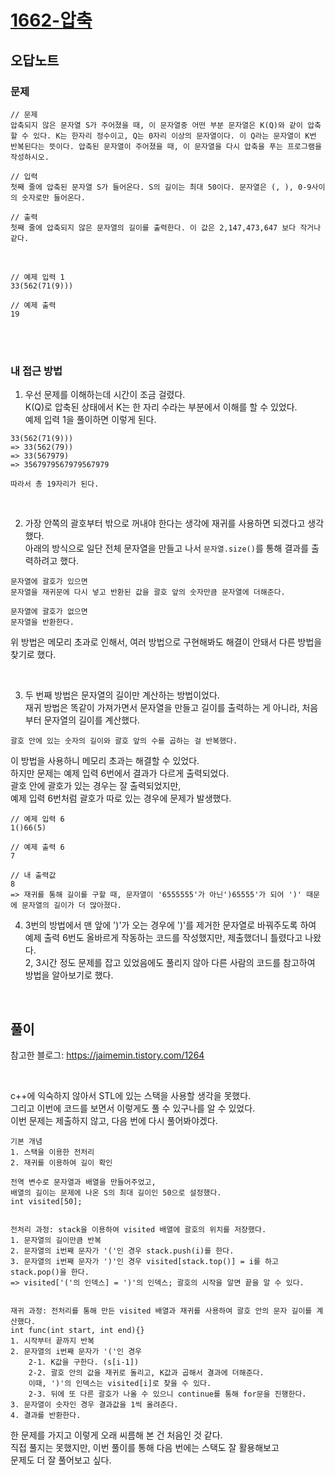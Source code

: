 # [1662-압축](https://www.acmicpc.net/problem/1662)

## 오답노트

### 문제
```
// 문제
압축되지 않은 문자열 S가 주어졌을 때, 이 문자열중 어떤 부분 문자열은 K(Q)와 같이 압축 할 수 있다. K는 한자리 정수이고, Q는 0자리 이상의 문자열이다. 이 Q라는 문자열이 K번 반복된다는 뜻이다. 압축된 문자열이 주어졌을 때, 이 문자열을 다시 압축을 푸는 프로그램을 작성하시오.

// 입력
첫째 줄에 압축된 문자열 S가 들어온다. S의 길이는 최대 50이다. 문자열은 (, ), 0-9사이의 숫자로만 들어온다.

// 출력
첫째 줄에 압축되지 않은 문자열의 길이를 출력한다. 이 값은 2,147,473,647 보다 작거나 같다.

```
<br>

```
// 예제 입력 1
33(562(71(9)))

// 예제 출력
19
```

<br>

<br>

### 내 접근 방법
1. 우선 문제를 이해하는데 시간이 조금 걸렸다.<br>
K(Q)로 압축된 상태에서 K는 한 자리 수라는 부분에서 이해를 할 수 있었다.<br>
예제 입력 1을 풀이하면 이렇게 된다.
```
33(562(71(9)))
=> 33(562(79))
=> 33(567979)
=> 3567979567979567979

따라서 총 19자리가 된다.
```

<br>


2. 가장 안쪽의 괄호부터 밖으로 꺼내야 한다는 생각에 재귀를 사용하면 되겠다고 생각했다.<br>
아래의 방식으로 일단 전체 문자열을 만들고 나서 ```문자열.size()```를 통해 결과를 출력하려고 했다.
```
문자열에 괄호가 있으면
문자열을 재귀문에 다시 넣고 반환된 값을 괄호 앞의 숫자만큼 문자열에 더해준다.

문자열에 괄호가 없으면
문자열을 반환한다.
```
위 방법은 메모리 초과로 인해서, 여러 방법으로 구현해봐도 해결이 안돼서 다른 방법을 찾기로 했다.


<br>

3. 두 번째 방법은 문자열의 길이만 계산하는 방법이었다.<br>
재귀 방법은 똑같이 가져가면서 문자열을 만들고 길이를 출력하는 게 아니라, 처음부터 문자열의 길이를 계산했다.
```
괄호 안에 있는 숫자의 길이와 괄호 앞의 수를 곱하는 걸 반복했다.
```

이 방법을 사용하니 메모리 초과는 해결할 수 있었다.<br>
하지만 문제는 예제 입력 6번에서 결과가 다르게 출력되었다.<br>
괄호 안에 괄호가 있는 경우는 잘 출력되었지만,<br>
예제 입력 6번처럼 괄호가 따로 있는 경우에 문제가 발생했다.
```
// 예제 입력 6
1()66(5)

// 예제 출력 6
7

// 내 출력값
8
=> 재귀를 통해 길이를 구할 때, 문자열이 '6555555'가 아닌')65555'가 되어 ')' 때문에 문자열의 길이가 더 많아졌다.
```

4. 3번의 방법에서 맨 앞에 ')'가 오는 경우에 ')'를 제거한 문자열로 바꿔주도록 하여 예제 출력 6번도 올바르게 작동하는 코드를 작성했지만, 제출했더니 틀렸다고 나왔다.<br>
2, 3시간 정도 문제를 잡고 있었음에도 풀리지 않아 다른 사람의 코드를 참고하여 방법을 알아보기로 했다. <br>

<br>


## 풀이
참고한 블로그: https://jaimemin.tistory.com/1264

<br>

c++에 익숙하지 않아서 STL에 있는 스택을 사용할 생각을 못했다.<br>
그리고 이번에 코드를 보면서 이렇게도 풀 수 있구나를 알 수 있었다.<br>
이번 문제는 제출하지 않고, 다음 번에 다시 풀어봐야겠다.<br>

```
기본 개념
1. 스택을 이용한 전처리
2. 재귀를 이용하여 길이 확인

전역 변수로 문자열과 배열을 만들어주었고,
배열의 길이는 문제에 나온 S의 최대 길이인 50으로 설정했다.
int visited[50];


전처리 과정: stack을 이용하여 visited 배열에 괄호의 위치를 저장했다.
1. 문자열의 길이만큼 반복
2. 문자열의 i번째 문자가 '('인 경우 stack.push(i)를 한다.
3. 문자열의 i번째 문자가 ')'인 경우 visited[stack.top()] = i를 하고 stack.pop()을 한다.
=> visited['('의 인덱스] = ')'의 인덱스; 괄호의 시작을 알면 끝을 알 수 있다.


재귀 과정: 전처리를 통해 만든 visited 배열과 재귀를 사용하여 괄호 안의 문자 길이를 계산했다.
int func(int start, int end){}
1. 시작부터 끝까지 반복
2. 문자열의 i번째 문자가 '('인 경우
    2-1. K값을 구한다. (s[i-1])
    2-2. 괄호 안의 값을 재귀로 돌리고, K값과 곱해서 결과에 더해준다. 
    이때, ')'의 인덱스는 visited[i]로 찾을 수 있다.
    2-3. 뒤에 또 다른 괄호가 나올 수 있으니 continue를 통해 for문을 진행한다.
3. 문자열이 숫자인 경우 결과값을 1씩 올려준다.
4. 결과를 반환한다.
```

한 문제를 가지고 이렇게 오래 씨름해 본 건 처음인 것 같다.<br>
직접 풀지는 못했지만, 이번 풀이를 통해 다음 번에는 스택도 잘 활용해보고<br>
문제도 더 잘 풀어보고 싶다.